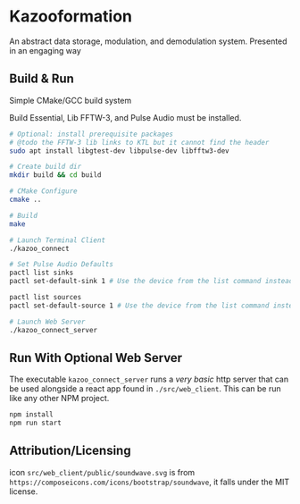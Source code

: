 # Kazooformation

An abstract data storage, modulation, and demodulation system. Presented in an
engaging way 

## Build & Run

Simple CMake/GCC build system

Build Essential, Lib FFTW-3, and Pulse Audio must be installed.

```bash
# Optional: install prerequisite packages
# @todo the FFTW-3 lib links to KTL but it cannot find the header
sudo apt install libgtest-dev libpulse-dev libfftw3-dev

# Create build dir
mkdir build && cd build

# CMake Configure
cmake ..

# Build
make

# Launch Terminal Client
./kazoo_connect

# Set Pulse Audio Defaults
pactl list sinks  
pactl set-default-sink 1 # Use the device from the list command instead of `1`

pactl list sources
pactl set-default-source 1 # Use the device from the list command instead of `1`

# Launch Web Server
./kazoo_connect_server
```

## Run With Optional Web Server

The executable `kazoo_connect_server` runs a *very basic* http server that can
be used alongside a react app found in `./src/web_client`. This can be run
like any other NPM project.

```bash
npm install
npm run start
```

## Attribution/Licensing

icon `src/web_client/public/soundwave.svg` is from `https://composeicons.com/icons/bootstrap/soundwave`, it falls under the MIT license.